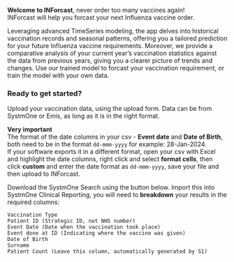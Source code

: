 **Welcome to INForcast**, never order too many vaccines again!  
INForcast will help you forcast your next Influenza vaccine order.

Leveraging advanced TimeSeries modeling, the app delves into historical vaccination records and seasonal patterns, offering you a tailored prediction for your future Influenza vaccine requirements. Moreover, we provide a comparative analysis of your current year’s vaccination statistics against the data from previous years, giving you a clearer picture of trends and changes. Use our trained model to forcast your vaccination requirement, or train the model with your own data.

### Ready to get started?
Upload your vaccination data, using the upload form. Data can be from SystmOne or Emis, as long as it is in the right format.  


**Very important**  
The format of the date columns in your csv - **Event date** and **Date of Birth**, both need to be in the format `dd-mmm-yyyy` for example: 28-Jan-2024.     
If your software exports it in a different format, open your csv with Excel and highlight the date columns, right click and select **format cells**, then click **custom** and enter the date format as `dd-mmm-yyyy`, save your file and then upload to INForcast. 

Download the SystmOne Search using the button below. Import this into SystmOne Clinical Reporting, you will need to **breakdown** your results in the required columns:   
```
Vaccination Type
Patient ID (Strategic ID, not NHS number)
Event Date (Date when the vaccination took place)
Event done at ID (Indicating where the vaccine was given)
Date of Birth
Surname
Patient Count (Leave this column, automatically generated by S1)
```



